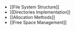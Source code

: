 - [[File System Structure]]
- [[Directories Implementation]]
- [[Allocation Methods]]
- [[Free Space Management]]